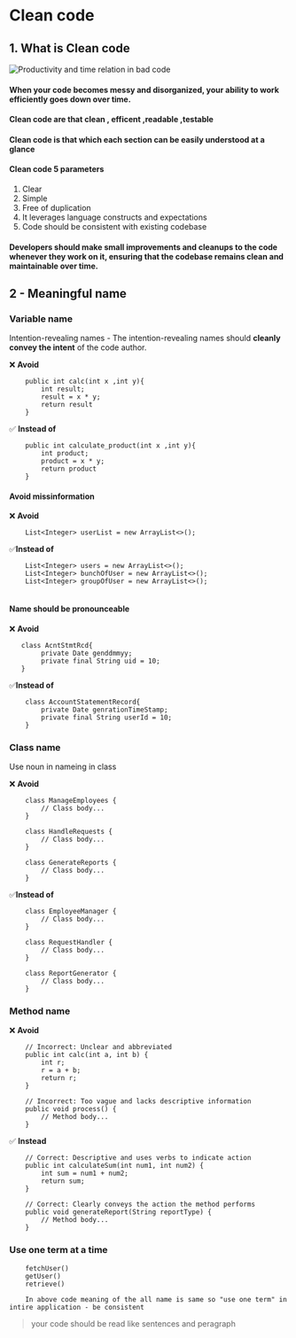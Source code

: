# Clean code

## 1. What is Clean code

![Productivity and time relation in bad code](https://ptgmedia.pearsoncmg.com/images/chap1_9780132350884/elementLinks/1-4fig_martin.jpg)

#### When your code becomes messy and disorganized, your ability to work efficiently goes down over time.

#### Clean code are that clean , efficent ,readable ,testable

#### Clean code is that which each section can be easily understood at a glance

#### Clean code 5 parameters

1. Clear
2. Simple
3. Free of duplication
4. It leverages language constructs and expectations
5. Code should be consistent with existing codebase

#### Developers should make small improvements and cleanups to the code whenever they work on it, ensuring that the codebase remains clean and maintainable over time.

## 2 - Meaningful name

### Variable name

Intention-revealing names - The intention-revealing names should **cleanly convey the intent** of the code author.

❌ **Avoid**

```
    public int calc(int x ,int y){
        int result;
        result = x * y;
        return result
    }
```

✅ **Instead of**

```
    public int calculate_product(int x ,int y){
        int product;
        product = x * y;
        return product
    }
```

#### Avoid missinformation

❌ **Avoid**

```
    List<Integer> userList = new ArrayList<>();
```

✅**Instead of**

```
    List<Integer> users = new ArrayList<>();
    List<Integer> bunchOfUser = new ArrayList<>();
    List<Integer> groupOfUser = new ArrayList<>();


```

#### Name should be pronounceable

❌ **Avoid**

```
   class AcntStmtRcd{
        private Date genddmmyy;
        private final String uid = 10;
   }
```

✅**Instead of**

```
    class AccountStatementRecord{
        private Date genrationTimeStamp;
        private final String userId = 10;
    }
```

### Class name

Use noun in nameing in class

❌ **Avoid**

```
    class ManageEmployees {
        // Class body...
    }

    class HandleRequests {
        // Class body...
    }

    class GenerateReports {
        // Class body...
    }
```

✅**Instead of**

```
    class EmployeeManager {
        // Class body...
    }

    class RequestHandler {
        // Class body...
    }

    class ReportGenerator {
        // Class body...
    }

```

### Method name

❌ **Avoid**

```
    // Incorrect: Unclear and abbreviated
    public int calc(int a, int b) {
        int r;
        r = a + b;
        return r;
    }

    // Incorrect: Too vague and lacks descriptive information
    public void process() {
        // Method body...
    }

```

✅ **Instead**

```
    // Correct: Descriptive and uses verbs to indicate action
    public int calculateSum(int num1, int num2) {
        int sum = num1 + num2;
        return sum;
    }

    // Correct: Clearly conveys the action the method performs
    public void generateReport(String reportType) {
        // Method body...
    }

```

### Use one term at a time

```
    fetchUser()
    getUser()
    retrieve()

    In above code meaning of the all name is same so "use one term" in intire application - be consistent
```

> your code should be read like sentences and peragraph

